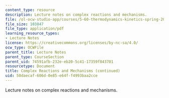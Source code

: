 ```yaml
---
content_type: resource
description: Lecture notes on complex reactions and mechanisms.
file: /ol-ocw-studio-app/courses/5-60-thermodynamics-kinetics-spring-2008/50daecaf606d0e85e64ff4993baa2cce_5_60_lecture33.pdf
file_size: 103847
file_type: application/pdf
learning_resource_types:
- Lecture Notes
license: https://creativecommons.org/licenses/by-nc-sa/4.0/
ocw_type: OCWFile
parent_title: Lecture Notes
parent_type: CourseSection
parent_uid: 74591afb-232e-eb20-5c41-17359f843701
resourcetype: Document
title: Complex Reactions and Mechanisms (continued)
uid: 50daecaf-606d-0e85-e64f-f4993baa2cce
---
```

Lecture notes on complex reactions and mechanisms.